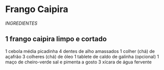 # Frango Caipira

_INGREDIENTES_

## 1 frango caipira limpo e cortado
1 cebola média picadinha
4 dentes de alho amassados
1 colher (chá) de açafrão
3 colheres (chá) de óleo
1 tablete de caldo de galinha (opcional)
1 maço de cheiro-verde
sal e pimenta a gosto
3 xícara de água fervente